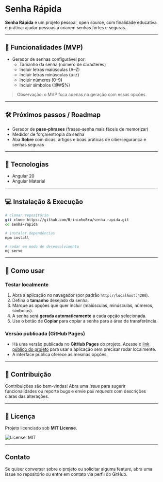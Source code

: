 # Senha Rápida

**Senha Rápida** é um projeto pessoal, open source, com finalidade educativa e prática: ajudar pessoas a criarem senhas fortes e seguras.

---

## 🚀 Funcionalidades (MVP)

- Gerador de senhas configurável por:
  - Tamanho da senha (número de caracteres)
  - Incluir letras maiúsculas (A–Z)
  - Incluir letras minúsculas (a–z)
  - Incluir números (0–9)
  - Incluir símbolos (!@#$%)

> Observação: o MVP foca apenas na geração com essas opções.

---

## 🛠 Próximos passos / Roadmap

- Gerador de **pass-phrases** (frases-senha mais fáceis de memorizar)
- Medidor de força/entropia da senha
- Aba **Sobre** com dicas, artigos e boas práticas de cibersegurança e senhas seguras

---

## 🧰 Tecnologias

- Angular 20
- Angular Material

---

## 💻 Instalação & Execução

```bash
# clonar repositório
git clone https://github.com/BrininhoBru/senha-rapida.git
cd senha-rapida

# instalar dependências
npm install

# rodar em modo de desenvolvimento
ng serve 
```

---

## 📝 Como usar

### Testar localmente

1. Abra a aplicação no navegador (por padrão `http://localhost:4200`).
2. Defina o **tamanho** desejado da senha.
3. Marque as opções que quer incluir (maiúsculas, minúsculas, números, símbolos).
4. A senha será **gerada automaticamente** a cada opção selecionada.
5. Use o botão de **Copiar** para copiar a senha para a área de transferência.

### Versão publicada (GitHub Pages)

- Há uma versão publicada no **GitHub Pages** do projeto. Acesse o [link público do projeto](https://brininhobru.github.io/senha-rapida/generator) para usar a aplicação sem precisar rodar localmente.
- A interface pública oferece as mesmas opções.

---

## 🤝 Contribuição

Contribuições são bem-vindas! Abra uma *issue* para sugerir funcionalidades ou reporte bugs e envie *pull requests* com descrições claras das alterações.

---

## 📄 Licença

Projeto licenciado sob **MIT License**.

![License: MIT](https://img.shields.io/badge/License-MIT-yellow.svg)

---

## Contato

Se quiser conversar sobre o projeto ou solicitar alguma feature, abra uma issue no repositório ou entre em contato via perfil do GitHub.
